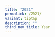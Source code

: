 ```yaml
---
title: "2021"
permalink: /2021/
variant: tiptap
description: ""
third_nav_title: Year
---
```

<p></p>